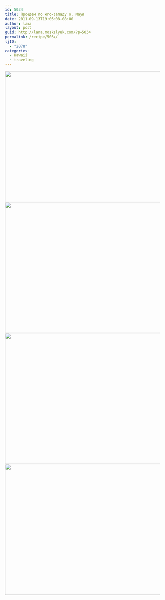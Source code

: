 ```yaml
---
id: 5034
title: Проедем по юго-западу о. Мауи
date: 2011-09-13T19:05:08-08:00
author: lana
layout: post
guid: http://lana.moskalyuk.com/?p=5034
permalink: /recipe/5034/
ljID:
  - "2078"
categories:
  - Hawaii
  - traveling
---
```

<img loading="lazy" class="alignnone" title="Maui" src="http://farm7.static.flickr.com/6078/6144827766_9f4d42446d_z.jpg" alt="" width="640" height="427" />

<img loading="lazy" class="alignnone" title="maui" src="http://farm7.static.flickr.com/6064/6144831628_36fcaafb30_z.jpg" alt="" width="640" height="427" /> 

<img loading="lazy" class="alignnone" title="maui" src="http://farm7.static.flickr.com/6083/6145136296_b5e4801d42_z.jpg" alt="" width="640" height="427" /> 

<img loading="lazy" class="alignnone" title="maui" src="http://farm7.static.flickr.com/6207/6144446603_3fc083e86e_z.jpg" alt="" width="640" height="427" />